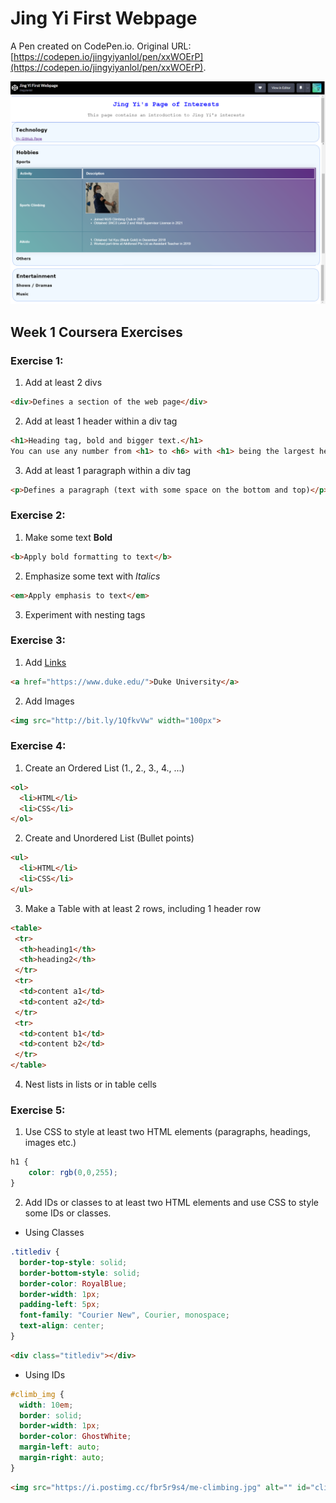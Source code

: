 # Jing Yi First Webpage

A Pen created on CodePen.io. Original URL: [https://codepen.io/jingyiyanlol/pen/xxWOErP](https://codepen.io/jingyiyanlol/pen/xxWOErP).

<img src="https://github.com/jingyiyanlol/Coursera-HTML-CSS-JavaScript-Foundations/blob/main/Week-1/Interest-Page-First-Draft.png?raw=true">

## Week 1 Coursera Exercises
### Exercise 1: 
1. Add at least 2 divs
```html
<div>Defines a section of the web page</div>
```
2. Add at least 1 header within a div tag
```html
<h1>Heading tag, bold and bigger text.</h1>
You can use any number from <h1> to <h6> with <h1> being the largest heading and <h6> being the smallest.
```
3. Add at least 1 paragraph within a div tag
```html
<p>Defines a paragraph (text with some space on the bottom and top)</p>
```

### Exercise 2:
1. Make some text **Bold** 
```html
<b>Apply bold formatting to text</b>
```
2. Emphasize some text with *Italics*
```html
<em>Apply emphasis to text</em>
```
3.  Experiment with nesting tags

### Exercise 3:
1. Add [Links]()
```html
<a href="https://www.duke.edu/">Duke University</a>
```
2. Add Images
```html
<img src="http://bit.ly/1QfkvVw" width="100px">
```

### Exercise 4:
1. Create an Ordered List (1., 2., 3., 4., ...)
```html
<ol>
  <li>HTML</li>
  <li>CSS</li>
</ol>
```
2. Create and Unordered List (Bullet points)
```html
<ul>
  <li>HTML</li>
  <li>CSS</li>
</ul>
```
3. Make a Table with at least 2 rows, including 1 header row
```html
<table>
 <tr>
  <th>heading1</th>
  <th>heading2</th>
 </tr>
 <tr>
  <td>content a1</td>
  <td>content a2</td>
 </tr>
 <tr>
  <td>content b1</td>
  <td>content b2</td>
 </tr>
</table>
```
4. Nest lists in lists or in table cells

### Exercise 5:
1. Use CSS to style at least two HTML elements (paragraphs, headings, images etc.)
```css
h1 {
    color: rgb(0,0,255);
}
```
2. Add IDs or classes to at least two HTML elements and use CSS to style some IDs or classes.
* Using Classes
```css
.titlediv {
  border-top-style: solid;
  border-bottom-style: solid;
  border-color: RoyalBlue;
  border-width: 1px;
  padding-left: 5px;
  font-family: "Courier New", Courier, monospace;
  text-align: center;
}
```
```html
<div class="titlediv"></div>
```
* Using IDs
```css
#climb_img {
  width: 10em;
  border: solid;
  border-width: 1px;
  border-color: GhostWhite;
  margin-left: auto;
  margin-right: auto;
}
```
```html
<img src="https://i.postimg.cc/fbr5r9s4/me-climbing.jpg" alt="" id="climb_img">
```
